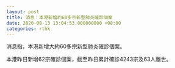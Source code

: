 ```yaml
---
layout: post
title: 消息：本港新增約60多宗新型肺炎確診個案
date: 2020-08-13 13:04:53.000000000 +08:00
categories: rthk
---
```


消息指，本港新增大約60多宗新型肺炎確診個案。

本港昨日新增62宗確診個案，截至昨日累計確診4243宗及63人離世。
